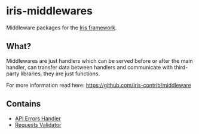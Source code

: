 # iris-middlewares

Middleware packages for the [Iris framework](https://docs.iris-go.com/).

## What?

Middlewares are just handlers which can be served before or after the main handler, can transfer data between handlers and communicate with third-party libraries, they are just functions.

For more information read here: https://github.com/iris-contrib/middleware

## Contains

* [API Errors Handler](apierr-handler/README.md)
* [Requests Validator](requests-validator/README.md)
